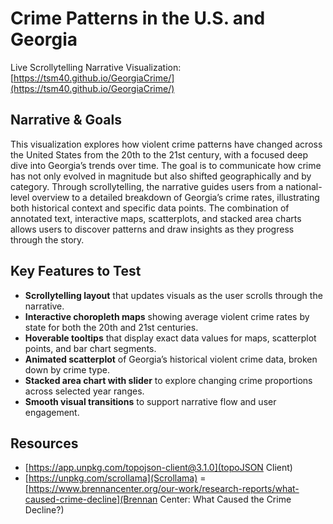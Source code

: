 # Crime Patterns in the U.S. and Georgia

Live Scrollytelling Narrative Visualization: [https://tsm40.github.io/GeorgiaCrime/](https://tsm40.github.io/GeorgiaCrime/)

## Narrative & Goals

This visualization explores how violent crime patterns have changed across the United States from the 20th to the 21st century, with a focused deep dive into Georgia’s trends over time. The goal is to communicate how crime has not only evolved in magnitude but also shifted geographically and by category. Through scrollytelling, the narrative guides users from a national-level overview to a detailed breakdown of Georgia’s crime rates, illustrating both historical context and specific data points. The combination of annotated text, interactive maps, scatterplots, and stacked area charts allows users to discover patterns and draw insights as they progress through the story.

## Key Features to Test

- **Scrollytelling layout** that updates visuals as the user scrolls through the narrative.
- **Interactive choropleth maps** showing average violent crime rates by state for both the 20th and 21st centuries.
- **Hoverable tooltips** that display exact data values for maps, scatterplot points, and bar chart segments.
- **Animated scatterplot** of Georgia’s historical violent crime data, broken down by crime type.
- **Stacked area chart with slider** to explore changing crime proportions across selected year ranges.
- **Smooth visual transitions** to support narrative flow and user engagement.

## Resources

- [https://app.unpkg.com/topojson-client@3.1.0](topoJSON Client)
- [https://unpkg.com/scrollama](Scrollama)
= [https://www.brennancenter.org/our-work/research-reports/what-caused-crime-decline](Brennan Center: What Caused the Crime Decline?)